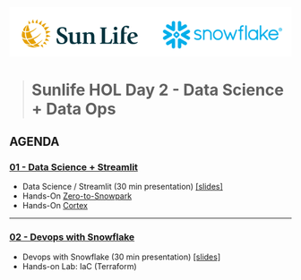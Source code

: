 ![sunlife-snowflake](https://github.com/sfc-gh-mwies/sunlife-hol/blob/main/img/sunlife-snowflake.png?raw=true)
> # Sunlife HOL Day 2 - Data Science + Data Ops

## AGENDA

### [01 - Data Science + Streamlit](https://github.com/sfc-gh-mwies/sunlife-hol/tree/main/Day2/01%20-%20Data%20Science%20%2B%20Streamlit)
* Data Science / Streamlit (30 min presentation) [[slides]](https://github.com/sfc-gh-mwies/sunlife-hol/blob/main/Day2/Slides/)
* Hands-On [Zero-to-Snowpark](https://github.com/sfc-gh-mwies/sunlife-hol/tree/main/Day1/01%20-%20zero-to-snowflake) 
* Hands-On [Cortex](https://github.com/sfc-gh-mwies/sunlife-hol/tree/main/Day1/01%20-%20zero-to-snowflake)

----
### [02 - Devops with Snowflake](https://github.com/sfc-gh-mwies/sunlife-hol/tree/main/Day2/02%20-%20Devops%20on%20Snowflake)
* Devops with Snowflake (30 min presentation) [[slides]](https://github.com/sfc-gh-mwies/sunlife-hol/blob/main/Day2/Slides/)
* Hands-on Lab: IaC (Terraform)



